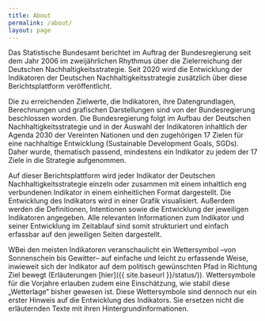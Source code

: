 ```yaml
---
title: About
permalink: /about/
layout: page
---
```

Das Statistische Bundesamt berichtet im Auftrag der Bundesregierung seit dem Jahr 2006 im zweijährlichen Rhythmus über die Zielerreichung der Deutschen Nachhaltigkeitsstrategie. Seit 2020 wird die Entwicklung der Indikatoren der Deutschen Nachhaltigkeitsstrategie zusätzlich über diese Berichtsplattform veröffentlicht.

Die zu erreichenden Zielwerte, die Indikatoren, ihre Datengrundlagen, Berechnungen und grafischen Darstellungen sind von der Bundesregierung beschlossen worden. Die Bundesregierung folgt im Aufbau der Deutschen Nachhaltigkeitsstrategie und in der Auswahl der Indikatoren inhaltlich der Agenda 2030 der Vereinten Nationen und den zugehörigen 17 Zielen für eine nachhaltige Ent­wicklung (Sustainable Development Goals, SGDs). Daher wurde, thematisch passend, mindes­tens ein Indikator zu jedem der 17 Ziele in die Strategie aufgenommen.

Auf dieser Berichtsplattform wird jeder Indikator der Deutschen Nachhaltigkeitsstrategie einzeln oder zusammen mit einem inhaltlich eng verbundenen Indikator in einem einheitlichen Format dargestellt. Die Entwicklung des Indikators wird in einer Grafik visualisiert. Außerdem werden die Definitionen, Intentionen sowie die Entwicklung der jeweiligen Indikatoren angegeben. Alle relevanten Infor­mationen zum Indikator und seiner Entwicklung im Zeitablauf sind somit strukturiert und einfach erfassbar auf den jeweiligen Seiten dargestellt.

WBei den meisten Indikatoren veranschaulicht ein Wettersymbol –von Sonnenschein bis Gewitter– auf einfache und leicht zu erfassende Weise, inwieweit sich der Indikator auf dem politisch gewünschten Pfad in Richtung Ziel bewegt (Erläuterungen [hier]({{ site.baseurl }}/status/)). Wettersymbole für die Vorjahre erlauben zudem eine Einschätzung, wie stabil diese „Wetterlage“ bisher gewesen ist. Diese Wettersymbole sind dennoch nur ein erster Hinweis auf die Entwicklung des Indikators. Sie ersetzen nicht die erläuternden Texte mit ihren Hintergrund­informationen.
